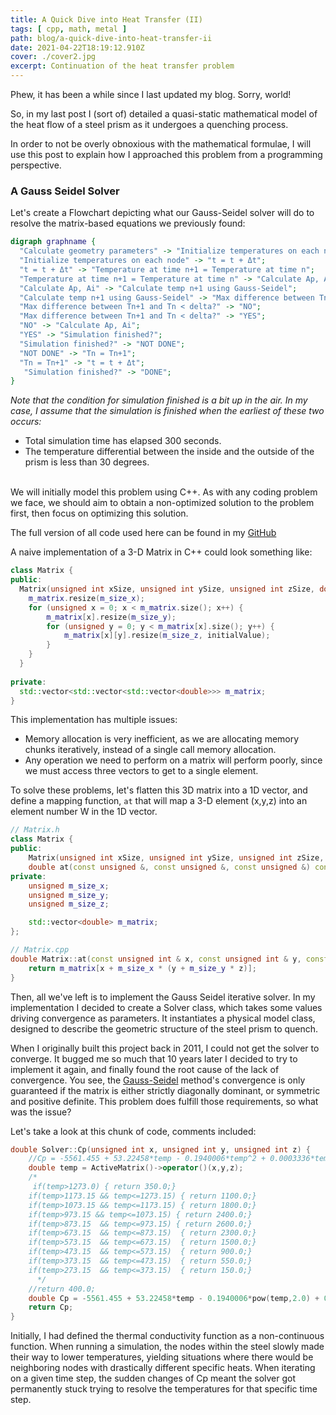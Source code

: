```yaml
---
title: A Quick Dive into Heat Transfer (II)
tags: [ cpp, math, metal ]
path: blog/a-quick-dive-into-heat-transfer-ii
date: 2021-04-22T18:19:12.910Z
cover: ./cover2.jpg
excerpt: Continuation of the heat transfer problem
---
```


Phew, it has been a while since I last updated my blog. Sorry, world!

So, in my last post I (sort of) detailed a quasi-static mathematical model of the heat flow of a steel prism as it undergoes a quenching process.

In order to not be overly obnoxious with the mathematical formulae, I will use this post to explain how I approached this problem from a programming perspective.

### A Gauss Seidel Solver

Let's create a Flowchart depicting what our Gauss-Seidel solver will do to resolve the matrix-based equations we previously found:

```dot
digraph graphname {
  "Calculate geometry parameters" -> "Initialize temperatures on each node";
  "Initialize temperatures on each node" -> "t = t + Δt";
  "t = t + Δt" -> "Temperature at time n+1 = Temperature at time n";
  "Temperature at time n+1 = Temperature at time n" -> "Calculate Ap, Ai";
  "Calculate Ap, Ai" -> "Calculate temp n+1 using Gauss-Seidel";
  "Calculate temp n+1 using Gauss-Seidel" -> "Max difference between Tn+1 and Tn < delta?";
  "Max difference between Tn+1 and Tn < delta?" -> "NO";
  "Max difference between Tn+1 and Tn < delta?" -> "YES";
  "NO" -> "Calculate Ap, Ai";
  "YES" -> "Simulation finished?";
  "Simulation finished?" -> "NOT DONE";
  "NOT DONE" -> "Tn = Tn+1";
  "Tn = Tn+1" -> "t = t + Δt";
   "Simulation finished?" -> "DONE";
}
```

_Note that the condition for simulation finished is a bit up in the air. In my case, I assume that the simulation is finished when the earliest of these two occurs:_
- Total simulation time has elapsed 300 seconds.
- The temperature differential between the inside and the outside of the prism is less than 30 degrees.
<br/>
We will initially model this problem using C++. As with any coding problem we face, we should aim to obtain a non-optimized solution to the problem first, then focus on optimizing this solution. 

The full version of all code used here can be found in my [GitHub](https://github.com/ebarti/DGTCM)

A naive implementation of a 3-D Matrix in C++ could look something like:

```cpp
class Matrix {
public:
  Matrix(unsigned int xSize, unsigned int ySize, unsigned int zSize, double initialValue) {
    m_matrix.resize(m_size_x);
    for (unsigned x = 0; x < m_matrix.size(); x++) {
        m_matrix[x].resize(m_size_y);
        for (unsigned y = 0; y < m_matrix[x].size(); y++) {
            m_matrix[x][y].resize(m_size_z, initialValue);
        }
    }
  }
  
private:
  std::vector<std::vector<std::vector<double>>> m_matrix;
}
```

This implementation has multiple issues: 
- Memory allocation is very inefficient, as we are allocating memory chunks iteratively, instead of a single call memory allocation.
- Any operation we need to perform on a matrix will perform poorly, since we must access three vectors to get to a single element.

To solve these problems, let's flatten this 3D matrix into a 1D vector, and define a mapping function, `at` that will map a 3-D element (x,y,z) into
an element number W in the 1D vector. 


```cpp
// Matrix.h
class Matrix {
public:
    Matrix(unsigned int xSize, unsigned int ySize, unsigned int zSize, double initialValue);
    double at(const unsigned &, const unsigned &, const unsigned &) const;
private:
    unsigned m_size_x;
    unsigned m_size_y;
    unsigned m_size_z;

    std::vector<double> m_matrix;
};

// Matrix.cpp
double Matrix::at(const unsigned int & x, const unsigned int & y, const unsigned int & z) const{
    return m_matrix[x + m_size_x * (y + m_size_y * z)];
}
```

Then, all we've left is to implement the Gauss Seidel iterative solver. In my implementation I decided to create a Solver class,
which takes some values driving convergence as parameters. It instantiates a physical model class, designed to describe
the geometric structure of the steel prism to quench.

When I originally built this project back in 2011, I could not get the solver to converge. It bugged me so much that 10 years later I
decided to try to implement it again, and finally found the root cause of the lack of convergence. You see, the [Gauss-Seidel](https://en.wikipedia.org/wiki/Gauss%E2%80%93Seidel_method) 
method's convergence is only guaranteed if the matrix is either strictly diagonally dominant, or symmetric and positive definite. 
This problem does fulfill those requirements, so what was the issue?

Let's take a look at this chunk of code, comments included:

```cpp
double Solver::Cp(unsigned int x, unsigned int y, unsigned int z) {
    //Cp = -5561.455 + 53.22458*temp - 0.1940006*temp^2 + 0.0003336*temp^3 - 2.548565e-7*temp^4 + 6.988594e-11*temp^5
    double temp = ActiveMatrix()->operator()(x,y,z);
    /*
     if(temp>1273.0) { return 350.0;}
    if(temp>1173.15 && temp<=1273.15) { return 1100.0;}
    if(temp>1073.15 && temp<=1173.15) { return 1800.0;}
    if(temp>973.15 && temp<=1073.15) { return 2400.0;}
    if(temp>873.15  && temp<=973.15) { return 2600.0;}
    if(temp>673.15  && temp<=873.15)  { return 2300.0;}
    if(temp>573.15  && temp<=673.15)  { return 1500.0;}
    if(temp>473.15  && temp<=573.15)  { return 900.0;}
    if(temp>373.15  && temp<=473.15)  { return 550.0;}
    if(temp>273.15  && temp<=373.15)  { return 150.0;}
      */
    //return 400.0;
    double Cp = -5561.455 + 53.22458*temp - 0.1940006*pow(temp,2.0) + 0.0003336*pow(temp,3.0) - 2.548565e-7*pow(temp,4.0) + 6.988594e-11*pow(temp,5.0);
    return Cp;
}
```


Initially, I had defined the thermal conductivity function as a non-continuous function. When running a simulation,
the nodes within the steel slowly made their way to lower temperatures, yielding situations where there would be neighboring
nodes with drastically different specific heats. When iterating on a given time step, the sudden changes of Cp meant the solver
got permanently stuck trying to resolve the temperatures for that specific time step.
